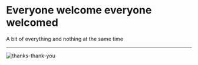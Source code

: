 # Everyone welcome everyone welcomed

A bit of everything and nothing at the same time

---

![thanks-thank-you](https://github.com/user-attachments/assets/b4448243-c539-46d1-be27-4f52ccd6f39b)

